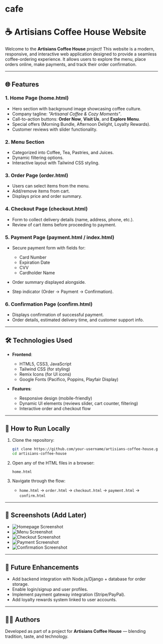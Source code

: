 # cafe
# ☕ Artisians Coffee House Website

Welcome to the **Artisians Coffee House** project! This website is a modern, responsive, and interactive web application designed to provide a seamless coffee-ordering experience. It allows users to explore the menu, place orders online, make payments, and track their order confirmation.

---

## 🌐 Features

### 1. **Home Page (home.html)**

* Hero section with background image showcasing coffee culture.
* Company tagline: *"Artisanal Coffee & Cozy Moments"*.
* Call-to-action buttons: **Order Now**, **Visit Us**, and **Explore Menu**.
* Special offers (Morning Bundle, Afternoon Delight, Loyalty Rewards).
* Customer reviews with slider functionality.

### 2. **Menu Section**

* Categorized into Coffee, Tea, Pastries, and Juices.
* Dynamic filtering options.
* Interactive layout with Tailwind CSS styling.

### 3. **Order Page (order.html)**

* Users can select items from the menu.
* Add/remove items from cart.
* Displays price and order summary.

### 4. **Checkout Page (checkout.html)**

* Form to collect delivery details (name, address, phone, etc.).
* Review of cart items before proceeding to payment.

### 5. **Payment Page (payment.html / index.html)**

* Secure payment form with fields for:

  * Card Number
  * Expiration Date
  * CVV
  * Cardholder Name
* Order summary displayed alongside.
* Step indicator (Order → Payment → Confirmation).

### 6. **Confirmation Page (confirm.html)**

* Displays confirmation of successful payment.
* Order details, estimated delivery time, and customer support info.

---

## 🛠️ Technologies Used

* **Frontend**:

  * HTML5, CSS3, JavaScript
  * Tailwind CSS (for styling)
  * Remix Icons (for UI icons)
  * Google Fonts (Pacifico, Poppins, Playfair Display)

* **Features**:

  * Responsive design (mobile-friendly)
  * Dynamic UI elements (reviews slider, cart counter, filtering)
  * Interactive order and checkout flow

---

## 🚀 How to Run Locally

1. Clone the repository:

   ```bash
   git clone https://github.com/your-username/artisians-coffee-house.git
   cd artisians-coffee-house
   ```

2. Open any of the HTML files in a browser:

   ```
   home.html
   ```

3. Navigate through the flow:

   * `home.html` → `order.html` → `checkout.html` → `payment.html` → `confirm.html`

---

## 📸 Screenshots (Add Later)

* ![Homepage Screenshot](./screenshots/home.png)
* ![Menu Screenshot](./screenshots/menu.png)
* ![Checkout Screenshot](./screenshots/checkout.png)
* ![Payment Screenshot](./screenshots/payment.png)
* ![Confirmation Screenshot](./screenshots/confirmation.png)

---

## 📌 Future Enhancements

* Add backend integration with Node.js/Django + database for order storage.
* Enable login/signup and user profiles.
* Implement payment gateway integration (Stripe/PayPal).
* Add loyalty rewards system linked to user accounts.

---

## 👨‍💻 Authors

Developed as part of a project for **Artisians Coffee House** — blending tradition, taste, and technology.
